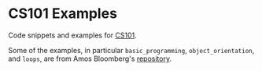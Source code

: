 # CS101 Examples

Code snippets and examples for [CS101](https://github.com/ToBlick/cs101-spring24).

Some of the examples, in particular `basic_programming`, `object_orientation`, and `loops`, are from Amos Bloomberg's [repository](https://github.com/nyu-java-programming).